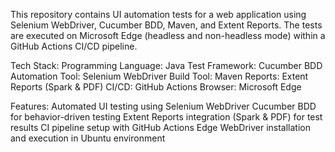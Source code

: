 This repository contains UI automation tests for a web application using Selenium WebDriver, Cucumber BDD, Maven, and Extent Reports. The tests are executed on Microsoft Edge (headless and non-headless mode) within a GitHub Actions CI/CD pipeline.

Tech Stack:
Programming Language: Java
Test Framework: Cucumber BDD
Automation Tool: Selenium WebDriver
Build Tool: Maven
Reports: Extent Reports (Spark & PDF)
CI/CD: GitHub Actions
Browser: Microsoft Edge

Features:
Automated UI testing using Selenium WebDriver
Cucumber BDD for behavior-driven testing
Extent Reports integration (Spark & PDF) for test results
CI pipeline setup with GitHub Actions
Edge WebDriver installation and execution in Ubuntu environment
